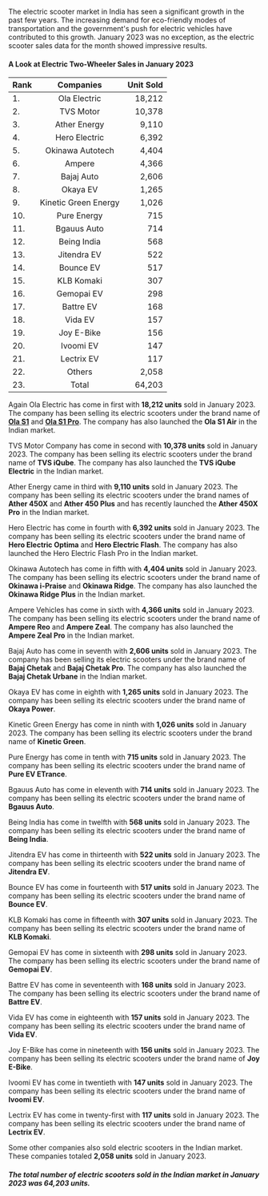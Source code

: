 The electric scooter market in India has seen a significant growth in the past few years. The increasing demand for eco-friendly modes of transportation and the government's push for electric vehicles have contributed to this growth. January 2023 was no exception, as the electric scooter sales data for the month showed impressive results.


#### A Look at Electric Two-Wheeler Sales in January 2023
 
| Rank |      Companies       | Unit Sold |
| :--- | :------------------: | --------: |
| 1.   |     Ola Electric     |    18,212 |
| 2.   |     TVS Motor        |    10,378 |
| 3.   |     Ather Energy     |     9,110 |
| 4.   |    Hero Electric     |     6,392 |
| 5.   |   Okinawa Autotech   |     4,404 |
| 6.   |        Ampere        |     4,366 |
| 7.   |      Bajaj Auto      |     2,606 |
| 8.   |     Okaya EV         |     1,265 |
| 9.   | Kinetic Green Energy |     1,026 |
| 10.  |     Pure Energy      |       715 |
| 11.  |     Bgauus Auto      |       714 |
| 12.  |     Being India      |       568 |
| 13.  |     Jitendra EV      |       522 |
| 14.  |     Bounce EV        |       517 |
| 15.  |      KLB Komaki      |       307 |
| 16.  |      Gemopai EV      |       298 |
| 17.  |     Battre EV        |       168 |
| 18.  |       Vida EV        |       157 |
| 19.  |      Joy E-Bike      |       156 |
| 20.  |      Ivoomi EV       |       147 |
| 21.  |      Lectrix EV      |       117 |
| 22.  |       Others         |     2,058 |
| 23.  |       Total          |    64,203 |


Again Ola Electric has come in first with **18,212 units** sold in January 2023. The company has been selling its electric scooters under the brand name of **<a href="/scooter/ola-s1">Ola S1**</a> and **<a href="/scooter/ola-s1-pro">Ola S1 Pro</a>**. The company has also launched the **Ola S1 Air** in the Indian market.

TVS Motor Company has come in second with **10,378 units** sold in January 2023. The company has been selling its electric scooters under the brand name of **TVS iQube**. The company has also launched the **TVS iQube Electric** in the Indian market.
 
Ather Energy came in third with **9,110 units** sold in January 2023. The company has been selling its electric scooters under the brand names of **Ather 450X** and **Ather 450 Plus** and has recently launched the **Ather 450X Pro** in the Indian market.

Hero Electric has come in fourth with **6,392 units** sold in January 2023. The company has been selling its electric scooters under the brand name of **Hero Electric Optima** and **Hero Electric Flash**. The company has also launched the Hero Electric Flash Pro in the Indian market.

Okinawa Autotech has come in fifth with **4,404 units** sold in January 2023. The company has been selling its electric scooters under the brand name of **Okinawa i-Praise** and **Okinawa Ridge**. The company has also launched the **Okinawa Ridge Plus** in the Indian market.

Ampere Vehicles has come in sixth with **4,366 units** sold in January 2023. The company has been selling its electric scooters under the brand name of **Ampere Reo** and **Ampere Zeal**. The company has also launched the **Ampere Zeal Pro** in the Indian market.

Bajaj Auto has come in seventh with **2,606 units** sold in January 2023. The company has been selling its electric scooters under the brand name of **Bajaj Chetak** and **Bajaj Chetak Pro**. The company has also launched the **Bajaj Chetak Urbane** in the Indian market.

Okaya EV has come in eighth with **1,265 units** sold in January 2023. The company has been selling its electric scooters under the brand name of **Okaya Power**.

Kinetic Green Energy has come in ninth with **1,026 units** sold in January 2023. The company has been selling its electric scooters under the brand name of **Kinetic Green**.

Pure Energy has come in tenth with **715 units** sold in January 2023. The company has been selling its electric scooters under the brand name of **Pure EV ETrance**.

Bgauus Auto has come in eleventh with **714 units** sold in January 2023. The company has been selling its electric scooters under the brand name of **Bgauus Auto**.

Being India has come in twelfth with **568 units** sold in January 2023. The company has been selling its electric scooters under the brand name of **Being India**.

Jitendra EV has come in thirteenth with **522 units** sold in January 2023. The company has been selling its electric scooters under the brand name of **Jitendra EV**.

Bounce EV has come in fourteenth with **517 units** sold in January 2023. The company has been selling its electric scooters under the brand name of **Bounce EV**.

KLB Komaki has come in fifteenth with **307 units** sold in January 2023. The company has been selling its electric scooters under the brand name of **KLB Komaki**.

Gemopai EV has come in sixteenth with **298 units** sold in January 2023. The company has been selling its electric scooters under the brand name of **Gemopai EV**.

Battre EV has come in seventeenth with **168 units** sold in January 2023. The company has been selling its electric scooters under the brand name of **Battre EV**.

Vida EV has come in eighteenth with **157 units** sold in January 2023. The company has been selling its electric scooters under the brand name of **Vida EV**.

Joy E-Bike has come in nineteenth with **156 units** sold in January 2023. The company has been selling its electric scooters under the brand name of **Joy E-Bike**.

Ivoomi EV has come in twentieth with **147 units** sold in January 2023. The company has been selling its electric scooters under the brand name of **Ivoomi EV**.

Lectrix EV has come in twenty-first with **117 units** sold in January 2023. The company has been selling its electric scooters under the brand name of **Lectrix EV**.

Some other companies also sold electric scooters in the Indian market. These companies totaled **2,058 units** sold in January 2023.

##### The total number of electric scooters sold in the Indian market in January 2023 was 64,203 units. 